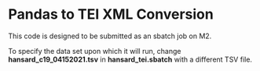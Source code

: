 # Pandas to TEI XML Conversion

This code is designed to be submitted as an sbatch job on M2.

To specify the data set upon which it will run, change __hansard_c19_04152021.tsv__ in __hansard_tei.sbatch__ with a different TSV file. 
